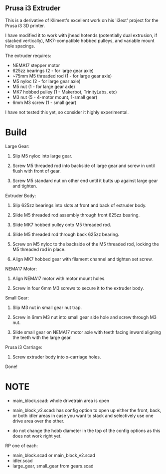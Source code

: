 Prusa i3 Extruder
-----------------

This is a derivative of Kliment's excellent work on his 'i3ext' project for
the Prusa i3 3D printer.

I have modified it to work with jhead hotends (potentially dual extrusion, 
if stacked vertically), MK7-compatible hobbed pulleys, and variable mount 
hole spacings.

The extruder requires:

* NEMA17 stepper motor
* 625zz bearings (2 - for large gear axle)
* ~75mm M5 threaded rod (1 - for large gear axle)
* M5 nyloc (2 - for large gear axle)
* M5 nut (1 - for large gear axle)
* MK7 hobbed pulley (1 - Makerbot, TrinityLabs, etc)
* M3 nut (5 - 4-motor mount, 1-small gear)
* 6mm M3 screw (1 - small gear)

I have not tested this yet, so consider it highly experimental.

Build
=====

Large Gear:

1. Slip M5 nyloc into large gear.

2. Screw M5 threaded rod into backside of large gear and screw in until flush
with front of gear.

3. Screw M5 standard nut on other end until it butts up against large gear and tighten.

Extruder Body:

1. Slip 625zz bearings into slots at front and back of extruder body.

2. Slide M5 threaded rod assembly through front 625zz bearing.

3. Slide MK7 hobbed pulley onto M5 threaded rod.

4. Slide M5 threaded rod through back 625zz bearing.

5. Screw on M5 nyloc to the backside of the M5 threaded rod, locking the M5 threaded 
rod in place.

6. Align MK7 hobbed gear with filament channel and tighten set screw.

NEMA17 Motor: 

1. Align NEMA17 motor with motor mount holes.

2. Screw in four 6mm M3 screws to secure it to the extruder body.

Small Gear:

1. Slip M3 nut in small gear nut trap.

2. Screw in 6mm M3 nut into small gear side hole and screw through M3 nut.

3. Slide small gear on NEMA17 motor axle with teeth facing inward aligning the teeth
with the large gear.

Prusa i3 Carriage:

1. Screw extruder body into x-carriage holes.

Done!


NOTE
====

* main_block.scad: whole drivetrain area is open

* main_block_v2.scad: has config option to open up either the front, back, or 
both idler areas in case you want to stack and selectively use one drive area
over the other.

* do not change the hobb diameter in the top of the config options as this
does not work right yet.


RP one of each:

* main_block.scad or main_block_v2.scad
* idler.scad
* large_gear, small_gear from gears.scad
